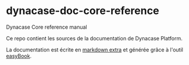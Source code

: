 dynacase-doc-core-reference
===========================

Dynacase Core reference manual

Ce repo contient les sources de la documentation de Dynacase Platform.

La documentation est écrite en [markdown extra](https://en.wikipedia.org/wiki/Markdown_Extra)
et générée grâce à l'outil [easyBook](http://easybook-project.org/).